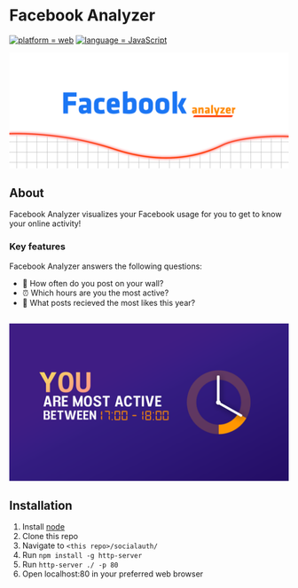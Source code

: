 # Facebook Analyzer

[![platform = web](https://img.shields.io/badge/platform-web-13f27c.svg)](#)
[![language = JavaScript](https://img.shields.io/badge/language-javascript-ff45e6.svg)](#)

[![FacebookAnalyzer banner](/Anna_facebook_analyzer_banner.png?raw=true)](#)

## About

Facebook Analyzer visualizes your Facebook usage for you to get to know your online activity!  

### Key features

Facebook Analyzer answers the following questions:
- 💬 How often do you post on your wall?
- ⏰ Which hours are you the most active?
- 💙 What posts recieved the most likes this year?

##

[![FacebookAnalyzer banner2](/Anna_facebook_analyzer.png?raw=true)](#)

## Installation

1. Install [node](https://nodejs.org/)
2. Clone this repo
3. Navigate to `<this repo>/socialauth/`
4. Run `npm install -g http-server`
5. Run `http-server ./ -p 80`
6. Open localhost:80 in your preferred web browser

